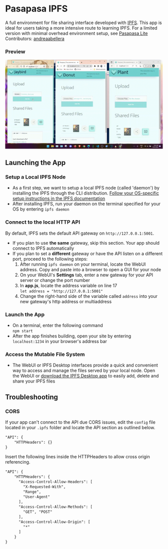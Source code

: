 # Pasapasa IPFS
A full environment for file sharing interface developed with [IPFS](https://ipfs.io/). This app is ideal for users taking a more intensive route to learning IPFS. For a limited version with minimal overhead environment setup, see [Pasapasa Lite](/apps/pasapasa-lite)  
Contributors: [andreaabellera](https://github.com/andreaabellera)

### Preview
![Pasapasa preview](/apps/pasapasa-ipfs/_pasapasa-preview_.gif)


## Launching the App
### Setup a Local IPFS Node
- As a first step, we want to setup a local IPFS node (called 'daemon') by installing the IPFS through the CLI distribution.
[Follow your OS-specific setup instructions in the IPFS documentation](https://docs.ipfs.io/install/command-line/#official-distributions)
- After installing IPFS, run your daemon on the terminal specified for your OS by entering `ipfs daemon`

### Connect to the local HTTP API
By default, IPFS sets the default API gateway on `http://127.0.0.1:5001`.
- If you plan to use **the same** gateway, skip this section. Your app should connect to IPFS automatically
- If you plan to set a **different** gateway or have the API listen on a different port, proceed to the following steps:
  1. After running `ipfs daemon` on your terminal, locate the WebUI address. Copy and paste into a browser to open a GUI for your node  
  2. On your WebUI's **Settings** tab, enter a new gateway for your API server or change the port number
  3. In **app.js**, locate the address variable on line 17  
  `let address = "http://127.0.0.1:5001"`
  4. Change the right-hand side of the variable called `address` into your new gateway's http address or multiaddress

### Launch the App
- On a terminal, enter the following command  
`npm start`
- After the app finishes building, open your site by entering `localhost:1234` in your browser's address bar

### Access the Mutable File System
- The WebUI or IPFS Desktop interfaces provide a quick and convenient way to access and manage the files served by your local node. Open the WebUI or [download the IPFS Desktop app](https://github.com/ipfs/ipfs-desktop/releases) to easily add, delete and share your IPFS files


## Troubleshooting
### CORS
If your app can't connect to the API due CORS issues, edit the `config` file located in your `.ipfs` folder and locate the API section as outlined below.
```
"API": {
    "HTTPHeaders": {}
}
```
Insert the following lines inside the HTTPHeaders to allow cross origin referencing.
```
"API": {
    "HTTPHeaders": {
      "Access-Control-Allow-Headers": [
        "X-Requested-With",
        "Range",
        "User-Agent"
      ],
      "Access-Control-Allow-Methods": [
        "GET", "POST"
      ],
      "Access-Control-Allow-Origin": [
        "*"
      ]
    }
}
```


